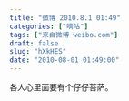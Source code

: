 ```yaml
---
title: "微博 2010.8.1 01:49"
categories: ["嘀咕"]
tags: ["来自微博 weibo.com"]
draft: false
slug: "hXkHES"
date: "2010-08-01 01:49:00"
---
```


<p>各人心里面要有个仔仔菩萨。 ​​​​</p>
